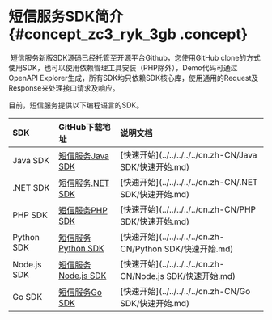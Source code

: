# 短信服务SDK简介 {#concept_zc3_ryk_3gb .concept}

 短信服务新版SDK源码已经托管至开源平台Github，您使用GitHub clone的方式使用SDK，也可以使用依赖管理工具安装（PHP除外），Demo代码可通过OpenAPI Explorer生成，所有SDK均只依赖SDK核心库，使用通用的Request及Response来处理接口请求及响应。

目前，短信服务提供以下编程语言的SDK。

|SDK|GitHub下载地址|说明文档|
|:--|:---------|:---|
|Java SDK|[短信服务Java SDK](https://github.com/aliyun/aliyun-openapi-java-sdk/tree/master/aliyun-java-sdk-core)|[快速开始](../../../../../cn.zh-CN/Java SDK/快速开始.md)|
|.NET SDK|[短信服务.NET SDK](https://github.com/aliyun/aliyun-openapi-net-sdk/tree/master/aliyun-net-sdk-core)|[快速开始](../../../../../cn.zh-CN/.NET SDK/快速开始.md)|
|PHP SDK|[短信服务PHP SDK](https://github.com/aliyun/aliyun-openapi-php-sdk/tree/master/aliyun-php-sdk-core)|[快速开始](../../../../../cn.zh-CN/PHP SDK/快速开始.md)|
|Python SDK|[短信服务Python SDK](https://github.com/aliyun/aliyun-openapi-python-sdk/tree/master/aliyun-python-sdk-core)|[快速开始](../../../../../cn.zh-CN/Python SDK/快速开始.md)|
|Node.js SDK|[短信服务Node.js SDK](https://www.npmjs.com/package/@alicloud/pop-core)|[快速开始](../../../../../cn.zh-CN/Node.js SDK/快速开始.md)|
|Go SDK|[短信服务Go SDK](https://github.com/aliyun/alibaba-cloud-sdk-go/)|[快速开始](../../../../../cn.zh-CN/Go SDK/快速开始.md)|

